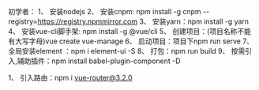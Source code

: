 初学者：
1、	安装nodejs
2、	安装cnpm: npm install -g cnpm --registry=https://registry.npmmirror.com
3、	安装yarn：npm install -g yarn
4、	安装vue-cli脚手架: npm install -g @vue/cli
5、	创建项目：(项目名称不能有大写字母)vue create vue-manage
6、	启动项目：项目下npm run serve
7、	全局安装element ：npm i element-ui -S
8、	打包：npm run build
9、	按需引入,辅助插件：npm install babel-plugin-component -D


1、	引入路由：npm i vue-router@3.2.0
